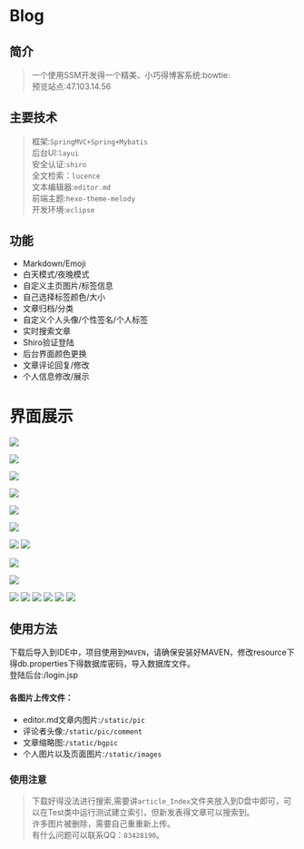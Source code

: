 # Blog
## 简介
> 一个使用SSM开发得一个精美、小巧得博客系统:bowtie:<br>
预览站点:47.103.14.56

## 主要技术
>框架:`SpringMVC+Spring+Mybatis`<br>
后台UI:`layui`<br>
安全认证:`shiro`<br>
全文检索：`lucence`<br>
文本编辑器:`editor.md`<br>
前端主题:`hexo-theme-melody`<br>
开发环境:`eclipse`<br>


## 功能
- Markdown/Emoji
- 白天模式/夜晚模式
- 自定义主页图片/标签信息
- 自己选择标签颜色/大小
- 文章归档/分类
- 自定义个人头像/个性签名/个人标签
- 实时搜索文章
- Shiro验证登陆
- 后台界面颜色更换
- 文章评论回复/修改
- 个人信息修改/展示


# 界面展示

![](https://github.com/SinceNovember/Blog/blob/master/upload/1.png)

![](https://github.com/SinceNovember/Blog/blob/master/upload/2.png)


![](https://github.com/SinceNovember/Blog/blob/master/upload/night.png)

![](https://github.com/SinceNovember/Blog/blob/master/upload/3.png)

![](https://github.com/SinceNovember/Blog/blob/master/upload/4.png)

![](https://github.com/SinceNovember/Blog/blob/master/upload/5.png)

![](https://github.com/SinceNovember/Blog/blob/master/upload/6.png)
![](https://github.com/SinceNovember/Blog/blob/master/upload/login.png)

![](https://github.com/SinceNovember/Blog/blob/master/upload/7.png)

![](https://github.com/SinceNovember/Blog/blob/master/upload/8.png)

![](https://github.com/SinceNovember/Blog/blob/master/upload/9.png)
![](https://github.com/SinceNovember/Blog/blob/master/upload/10.png)
![](https://github.com/SinceNovember/Blog/blob/master/upload/11.png)
![](https://github.com/SinceNovember/Blog/blob/master/upload/12.png)
![](https://github.com/SinceNovember/Blog/blob/master/upload/13.png)
![](https://github.com/SinceNovember/Blog/blob/master/upload/14.png)

## 使用方法
下载后导入到IDE中，项目使用到`MAVEN`，请确保安装好MAVEN，修改resource下得db.properties下得数据库密码，导入数据库文件。<br>
登陆后台:/login.jsp<br>
#### 各图片上传文件：
- editor.md文章内图片:`/static/pic` <br>
- 评论者头像:`/static/pic/comment` <br>
- 文章缩略图:`/static/bgpic` <br>
- 个人图片以及页面图片:`/static/images` <br>

### 使用注意
>下载好得没法进行搜索,需要讲`article_Index`文件夹放入到D盘中即可，可以在Test类中运行测试建立索引，但新发表得文章可以搜索到。<br>
许多图片被删除，需要自己重重新上传。<br>
有什么问题可以联系QQ：`83428190`。
